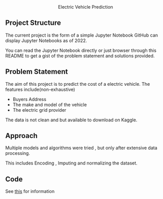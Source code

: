 <div align="center"

# Electric Vehicle Prediction

</div>

## Project Structure
The current project is the form of a simple Jupyter Notebook
GitHub can display Jupyter Notebooks as of 2022.

You can read the Jupyter Notebook directly or 
just browser through this README to get a gist of the problem statement and solutions provided.

## Problem Statement
The aim of this project is to predict the cost of a electric vehicle.
The features include(non-exhaustive)
- Buyers Address
- The make and model of the vehicle
- The electric grid provider

The data is not clean and but available to download on Kaggle.

## Approach
Multiple models and algorithms were tried , but only after extensive data processing.

This includes Encoding , Imputing and normalizing the dataset.

## Code

See [this](./electric-vehicle.ipynb) for information
